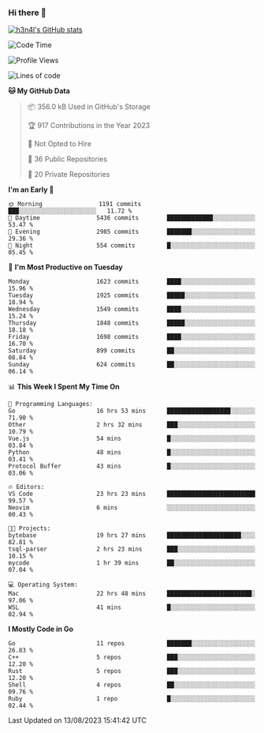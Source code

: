 ### Hi there 👋

[![h3n4l's GitHub stats](https://github-readme-stats.vercel.app/api?username=h3n4l&count_private=true&show_icons=true&theme=radical)](https://github.com/h3n4l/github-readme-stats)

<!--START_SECTION:waka-->
![Code Time](http://img.shields.io/badge/Code%20Time-1%2C492%20hrs%2039%20mins-blue)

![Profile Views](http://img.shields.io/badge/Profile%20Views-3-blue)

![Lines of code](https://img.shields.io/badge/From%20Hello%20World%20I%27ve%20Written-2.9%20million%20lines%20of%20code-blue)

**🐱 My GitHub Data** 

> 📦 356.0 kB Used in GitHub's Storage 
 > 
> 🏆 917 Contributions in the Year 2023
 > 
> 🚫 Not Opted to Hire
 > 
> 📜 36 Public Repositories 
 > 
> 🔑 20 Private Repositories 
 > 
**I'm an Early 🐤** 

```text
🌞 Morning                1191 commits        ███░░░░░░░░░░░░░░░░░░░░░░   11.72 % 
🌆 Daytime                5436 commits        █████████████░░░░░░░░░░░░   53.47 % 
🌃 Evening                2985 commits        ███████░░░░░░░░░░░░░░░░░░   29.36 % 
🌙 Night                  554 commits         █░░░░░░░░░░░░░░░░░░░░░░░░   05.45 % 
```
📅 **I'm Most Productive on Tuesday** 

```text
Monday                   1623 commits        ████░░░░░░░░░░░░░░░░░░░░░   15.96 % 
Tuesday                  1925 commits        █████░░░░░░░░░░░░░░░░░░░░   18.94 % 
Wednesday                1549 commits        ████░░░░░░░░░░░░░░░░░░░░░   15.24 % 
Thursday                 1848 commits        █████░░░░░░░░░░░░░░░░░░░░   18.18 % 
Friday                   1698 commits        ████░░░░░░░░░░░░░░░░░░░░░   16.70 % 
Saturday                 899 commits         ██░░░░░░░░░░░░░░░░░░░░░░░   08.84 % 
Sunday                   624 commits         ██░░░░░░░░░░░░░░░░░░░░░░░   06.14 % 
```


📊 **This Week I Spent My Time On** 

```text
💬 Programming Languages: 
Go                       16 hrs 53 mins      ██████████████████░░░░░░░   71.90 % 
Other                    2 hrs 32 mins       ███░░░░░░░░░░░░░░░░░░░░░░   10.79 % 
Vue.js                   54 mins             █░░░░░░░░░░░░░░░░░░░░░░░░   03.84 % 
Python                   48 mins             █░░░░░░░░░░░░░░░░░░░░░░░░   03.41 % 
Protocol Buffer          43 mins             █░░░░░░░░░░░░░░░░░░░░░░░░   03.06 % 

🔥 Editors: 
VS Code                  23 hrs 23 mins      █████████████████████████   99.57 % 
Neovim                   6 mins              ░░░░░░░░░░░░░░░░░░░░░░░░░   00.43 % 

🐱‍💻 Projects: 
bytebase                 19 hrs 27 mins      █████████████████████░░░░   82.81 % 
tsql-parser              2 hrs 23 mins       ███░░░░░░░░░░░░░░░░░░░░░░   10.15 % 
mycode                   1 hr 39 mins        ██░░░░░░░░░░░░░░░░░░░░░░░   07.04 % 

💻 Operating System: 
Mac                      22 hrs 48 mins      ████████████████████████░   97.06 % 
WSL                      41 mins             █░░░░░░░░░░░░░░░░░░░░░░░░   02.94 % 
```

**I Mostly Code in Go** 

```text
Go                       11 repos            ███████░░░░░░░░░░░░░░░░░░   26.83 % 
C++                      5 repos             ███░░░░░░░░░░░░░░░░░░░░░░   12.20 % 
Rust                     5 repos             ███░░░░░░░░░░░░░░░░░░░░░░   12.20 % 
Shell                    4 repos             ██░░░░░░░░░░░░░░░░░░░░░░░   09.76 % 
Ruby                     1 repo              █░░░░░░░░░░░░░░░░░░░░░░░░   02.44 % 
```




 Last Updated on 13/08/2023 15:41:42 UTC
<!--END_SECTION:waka-->

